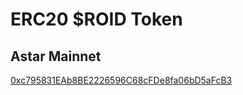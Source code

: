 # ERC20 $ROID Token

## Astar Mainnet
[0xc795831EAb8BE2226596C68cFDe8fa06bD5aFcB3](https://blockscout.com/astar/token/0xc795831EAb8BE2226596C68cFDe8fa06bD5aFcB3)

